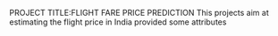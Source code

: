 PROJECT TITLE:FLIGHT FARE PRICE PREDICTION
This projects aim at estimating the flight price  in India provided some attributes

